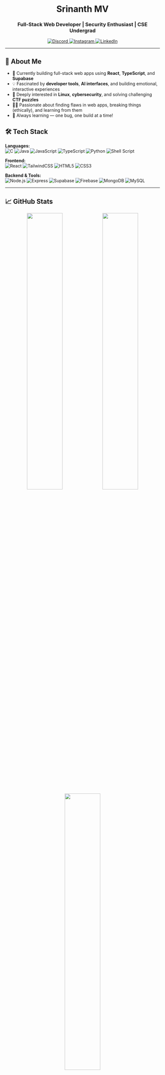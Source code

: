 <h1 align="center">Srinanth MV</h1>
<h3 align="center">Full-Stack Web Developer | Security Enthusiast | CSE Undergrad</h3>
<p align="center">
  <a href="https://discord.gg/touyaaaaa">
    <img src="https://img.shields.io/badge/Discord-%237289DA.svg?style=for-the-badge&logo=discord&logoColor=white" alt="Discord">
  </a>
  <a href="https://instagram.com/_.srinanth_">
    <img src="https://img.shields.io/badge/Instagram-%23E4405F.svg?style=for-the-badge&logo=instagram&logoColor=white" alt="Instagram">
  </a>
  <a href="https://linkedin.com/in/srinanth-mv">
    <img src="https://img.shields.io/badge/LinkedIn-%230077B5.svg?style=for-the-badge&logo=linkedin&logoColor=white" alt="LinkedIn">
  </a>
</p>

---

## 🧠 About Me

- 🎯 Currently building full-stack web apps using **React**, **TypeScript**, and **Supabase**
- 💡 Fascinated by **developer tools**, **AI interfaces**, and building emotional, interactive experiences
- 🧠 Deeply interested in **Linux**, **cybersecurity**, and solving challenging **CTF puzzles**
- 🕵️‍♂️ Passionate about finding flaws in web apps, breaking things (ethically), and learning from them
- 🌱 Always learning — one bug, one build at a time!


## 🛠️ Tech Stack

**Languages:**  
![C](https://img.shields.io/badge/C-%2300599C.svg?style=flat&logo=c&logoColor=white)
![Java](https://img.shields.io/badge/Java-%23ED8B00.svg?style=flat&logo=java&logoColor=white)
![JavaScript](https://img.shields.io/badge/JavaScript-%23323330.svg?style=flat&logo=javascript&logoColor=%23F7DF1E)
![TypeScript](https://img.shields.io/badge/TypeScript-%23007ACC.svg?style=flat&logo=typescript&logoColor=white)
![Python](https://img.shields.io/badge/Python-3670A0?style=flat&logo=python&logoColor=ffdd54)
![Shell Script](https://img.shields.io/badge/Shell_Script-%23121011.svg?style=flat&logo=gnu-bash&logoColor=white)

**Frontend:**  
![React](https://img.shields.io/badge/React-%2320232a.svg?style=flat&logo=react&logoColor=%2361DAFB)
![TailwindCSS](https://img.shields.io/badge/TailwindCSS-%2338B2AC.svg?style=flat&logo=tailwind-css&logoColor=white)
![HTML5](https://img.shields.io/badge/HTML5-%23E34F26.svg?style=flat&logo=html5&logoColor=white)
![CSS3](https://img.shields.io/badge/CSS3-%231572B6.svg?style=flat&logo=css3&logoColor=white)

**Backend & Tools:**  
![Node.js](https://img.shields.io/badge/Node.js-6DA55F?style=flat&logo=node.js&logoColor=white)
![Express](https://img.shields.io/badge/Express-%23404d59.svg?style=flat&logo=express&logoColor=%2361DAFB)
![Supabase](https://img.shields.io/badge/Supabase-%2300C4B4.svg?style=flat&logo=supabase&logoColor=white)
![Firebase](https://img.shields.io/badge/Firebase-%23039BE5.svg?style=flat&logo=firebase)
![MongoDB](https://img.shields.io/badge/MongoDB-%234ea94b.svg?style=flat&logo=mongodb&logoColor=white)
![MySQL](https://img.shields.io/badge/MySQL-%2300f.svg?style=flat&logo=mysql&logoColor=white)

---

## 📈 GitHub Stats

<p align="center">
  <img src="https://github-readme-stats.vercel.app/api?username=Srinanth&theme=radical&hide_border=false&show_icons=true" width="48%" />
  <img src="https://github-readme-streak-stats.herokuapp.com/?user=Srinanth&theme=radical&hide_border=false" width="48%" />
</p>

<p align="center">
  <img src="https://github-readme-stats.vercel.app/api/top-langs/?username=Srinanth&layout=compact&theme=radical&hide_border=false" width="48%" />
</p>

---
<p align="center">
  <img src="https://pacman.abozanona.me?username=Srinanth" />
</p>

---

<p align="center">
  <img src="https://komarev.com/ghpvc/?username=srinanth&label=Profile%20Views&color=0e75b6&style=flat" alt="srinanth" />
</p>
